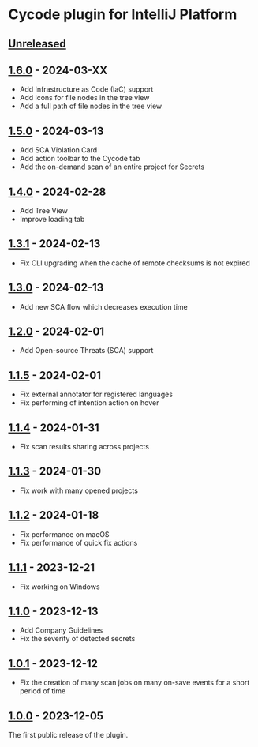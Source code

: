 <!-- Keep a Changelog guide -> https://keepachangelog.com -->

# Cycode plugin for IntelliJ Platform

## [Unreleased]

## [1.6.0] - 2024-03-XX

- Add Infrastructure as Code (IaC) support
- Add icons for file nodes in the tree view
- Add a full path of file nodes in the tree view

## [1.5.0] - 2024-03-13

- Add SCA Violation Card
- Add action toolbar to the Cycode tab
- Add the on-demand scan of an entire project for Secrets

## [1.4.0] - 2024-02-28

- Add Tree View
- Improve loading tab

## [1.3.1] - 2024-02-13

- Fix CLI upgrading when the cache of remote checksums is not expired

## [1.3.0] - 2024-02-13

- Add new SCA flow which decreases execution time

## [1.2.0] - 2024-02-01

- Add Open-source Threats (SCA) support

## [1.1.5] - 2024-02-01

- Fix external annotator for registered languages
- Fix performing of intention action on hover

## [1.1.4] - 2024-01-31

- Fix scan results sharing across projects

## [1.1.3] - 2024-01-30

- Fix work with many opened projects

## [1.1.2] - 2024-01-18

- Fix performance on macOS
- Fix performance of quick fix actions

## [1.1.1] - 2023-12-21

- Fix working on Windows

## [1.1.0] - 2023-12-13

- Add Company Guidelines
- Fix the severity of detected secrets

## [1.0.1] - 2023-12-12

- Fix the creation of many scan jobs on many on-save events for a short period of time

## [1.0.0] - 2023-12-05

The first public release of the plugin.

[1.6.0]: https://github.com/cycodehq/intellij-platform-plugin/releases/tag/v1.6.0

[1.5.0]: https://github.com/cycodehq/intellij-platform-plugin/releases/tag/v1.5.0

[1.4.0]: https://github.com/cycodehq/intellij-platform-plugin/releases/tag/v1.4.0

[1.3.1]: https://github.com/cycodehq/intellij-platform-plugin/releases/tag/v1.3.1

[1.3.0]: https://github.com/cycodehq/intellij-platform-plugin/releases/tag/v1.3.0

[1.2.0]: https://github.com/cycodehq/intellij-platform-plugin/releases/tag/v1.2.0

[1.1.5]: https://github.com/cycodehq/intellij-platform-plugin/releases/tag/v1.1.5

[1.1.4]: https://github.com/cycodehq/intellij-platform-plugin/releases/tag/v1.1.4

[1.1.3]: https://github.com/cycodehq/intellij-platform-plugin/releases/tag/v1.1.3

[1.1.2]: https://github.com/cycodehq/intellij-platform-plugin/releases/tag/v1.1.2

[1.1.1]: https://github.com/cycodehq/intellij-platform-plugin/releases/tag/v1.1.1

[1.1.0]: https://github.com/cycodehq/intellij-platform-plugin/releases/tag/v1.1.0

[1.0.1]: https://github.com/cycodehq/intellij-platform-plugin/releases/tag/v1.0.1

[1.0.0]: https://github.com/cycodehq/intellij-platform-plugin/releases/tag/v1.0.0

[Unreleased]: https://github.com/cycodehq/intellij-platform-plugin/compare/v1.4.0...HEAD
